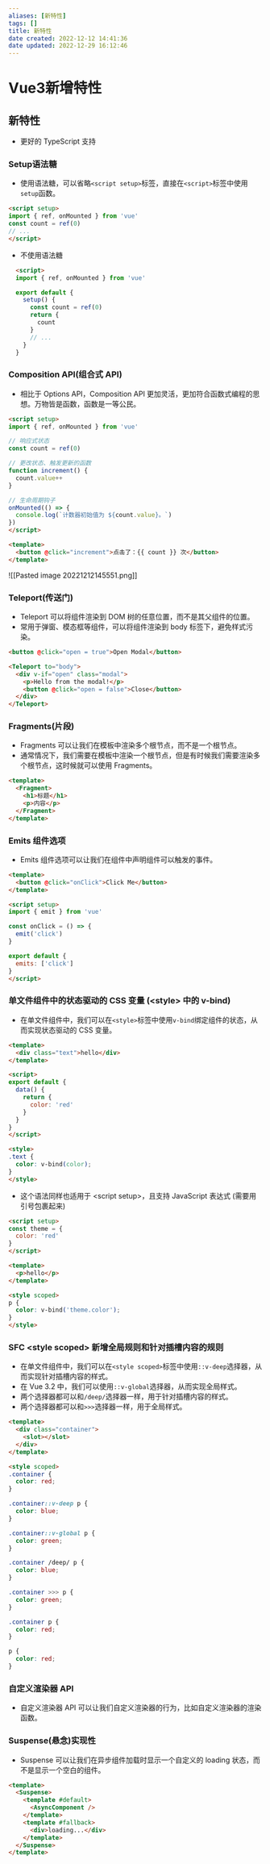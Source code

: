 ```yaml
---
aliases: [新特性]
tags: []
title: 新特性
date created: 2022-12-12 14:41:36
date updated: 2022-12-29 16:12:46
---
```


# Vue3新增特性

## 新特性

- 更好的 TypeScript 支持

### Setup语法糖

- 使用语法糖，可以省略`<script setup>`标签，直接在`<script>`标签中使用`setup`函数。

```html
<script setup>
import { ref, onMounted } from 'vue'
const count = ref(0)
// ...
</script>
```

- 不使用语法糖

```html
  <script>
  import { ref, onMounted } from 'vue'

  export default {
    setup() {
      const count = ref(0)
      return {
        count
      }
      // ...
    }
  }
```

### Composition API(组合式 API)

- 相比于 Options API，Composition API 更加灵活，更加符合函数式编程的思想。万物皆是函数，函数是一等公民。

```html
<script setup>
import { ref, onMounted } from 'vue'

// 响应式状态
const count = ref(0)

// 更改状态、触发更新的函数
function increment() {
  count.value++
}

// 生命周期钩子
onMounted(() => {
  console.log(`计数器初始值为 ${count.value}。`)
})
</script>

<template>
  <button @click="increment">点击了：{{ count }} 次</button>
</template>

```

![[Pasted image 20221212145551.png]]

### Teleport(传送门)

- Teleport 可以将组件渲染到 DOM 树的任意位置，而不是其父组件的位置。
- 常用于弹窗、模态框等组件，可以将组件渲染到 body 标签下，避免样式污染。

```html
<button @click="open = true">Open Modal</button>

<Teleport to="body">
  <div v-if="open" class="modal">
    <p>Hello from the modal!</p>
    <button @click="open = false">Close</button>
  </div>
</Teleport>
```

### Fragments(片段)

- Fragments 可以让我们在模板中渲染多个根节点，而不是一个根节点。
- 通常情况下，我们需要在模板中渲染一个根节点，但是有时候我们需要渲染多个根节点，这时候就可以使用 Fragments。

```html
<template>
  <Fragment>
    <h1>标题</h1>
    <p>内容</p>
  </Fragment>
</template>
```

### Emits 组件选项

- Emits 组件选项可以让我们在组件中声明组件可以触发的事件。

```html
<template>
  <button @click="onClick">Click Me</button>
</template>

<script setup>
import { emit } from 'vue'

const onClick = () => {
  emit('click')
}

export default {
  emits: ['click']
}
</script>
```

### 单文件组件中的状态驱动的 CSS 变量 (\<style\> 中的 v-bind)

- 在单文件组件中，我们可以在`<style>`标签中使用`v-bind`绑定组件的状态，从而实现状态驱动的 CSS 变量。

```html
<template>
  <div class="text">hello</div>
</template>

<script>
export default {
  data() {
    return {
      color: 'red'
    }
  }
}
</script>

<style>
.text {
  color: v-bind(color);
}
</style>
```

- 这个语法同样也适用于 \<script setup\>，且支持 JavaScript 表达式 (需要用引号包裹起来)

```html
<script setup>
const theme = {
  color: 'red'
}
</script>

<template>
  <p>hello</p>
</template>

<style scoped>
p {
  color: v-bind('theme.color');
}
</style>
```

### SFC \<style scoped\> 新增全局规则和针对插槽内容的规则

- 在单文件组件中，我们可以在`<style scoped>`标签中使用`::v-deep`选择器，从而实现针对插槽内容的样式。
- 在 Vue 3.2 中，我们可以使用`::v-global`选择器，从而实现全局样式。
- 两个选择器都可以和`/deep/`选择器一样，用于针对插槽内容的样式。
- 两个选择器都可以和`>>>`选择器一样，用于全局样式。

```html
<template>
  <div class="container">
    <slot></slot>
  </div>
</template>

<style scoped>
.container {
  color: red;
}

.container::v-deep p {
  color: blue;
}

.container::v-global p {
  color: green;
}

.container /deep/ p {
  color: blue;
}

.container >>> p {
  color: green;
}

.container p {
  color: red;
}

p {
  color: red;
}

```

### 自定义渲染器 API

- 自定义渲染器 API 可以让我们自定义渲染器的行为，比如自定义渲染器的渲染函数。

### Suspense(悬念)实现性

- Suspense 可以让我们在异步组件加载时显示一个自定义的 loading 状态，而不是显示一个空白的组件。

```html
<template>
  <Suspense>
    <template #default>
      <AsyncComponent />
    </template>
    <template #fallback>
      <div>loading...</div>
    </template>
  </Suspense>
</template>
```
